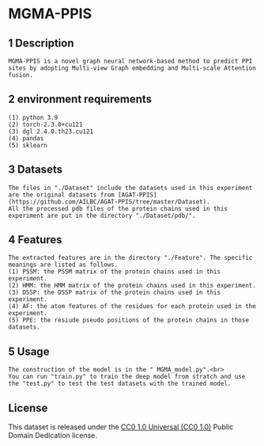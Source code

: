 # MGMA-PPIS

## 1 Description
	MGMA-PPIS is a novel graph neural network-based method to predict PPI sites by adopting Multi-view Graph embedding and Multi-scale Attention fusion.

## 2 environment requirements
	(1) python 3.9
	(2) torch-2.3.0+cu121
	(3) dgl 2.4.0.th23.cu121
	(4) pandas
	(5) sklearn
 
## 3 Datasets
	The files in "./Dataset" include the datasets used in this experiment are the original datasets from [AGAT-PPIS](https://github.com/AILBC/AGAT-PPIS/tree/master/Dataset).
	All the processed pdb files of the protein chains used in this experiment are put in the directory "./Dataset/pdb/".
## 4 Features
	The extracted features are in the directory "./Feature". The specific meanings are listed as follows.
	(1) PSSM: the PSSM matrix of the protein chains used in this experiment.
	(2) HMM: the HMM matrix of the protein chains used in this experiment.
	(3) DSSP: the DSSP matrix of the protein chains used in this experiment.
	(4) AF: the atom features of the residues for each protein used in the experiment.
	(5) PPE: the resiude pseudo positions of the protein chains in those datasets.
       
## 5 Usage
	The construction of the model is in the " MGMA_model.py".<br>
 	You can run "train.py" to train the deep model from stratch and use the "test.py" to test the test datasets with the trained model.

  
## License
This dataset is released under the [CC0 1.0 Universal (CC0 1.0)](LICENSE) Public Domain Dedication license.

